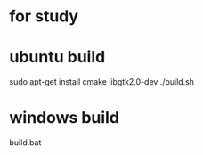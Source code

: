 # for study

# ubuntu build
sudo apt-get install cmake libgtk2.0-dev
./build.sh

# windows build
build.bat
